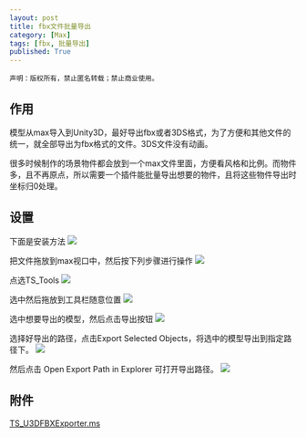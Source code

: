 ```yaml
---
layout: post
title: fbx文件批量导出
category: [Max]
tags: [fbx, 批量导出]
published: True
---
```



`声明：版权所有，禁止匿名转载；禁止商业使用。`

## 作用

​	模型从max导入到Unity3D，最好导出fbx或者3DS格式，为了方便和其他文件的统一，就全部导出为fbx格式的文件。3DS文件没有动画。

​	很多时候制作的场景物件都会放到一个max文件里面，方便看风格和比例。而物件多，且不再原点，所以需要一个插件能批量导出想要的物件，且将这些物件导出时坐标归0处理。

## 设置

下面是安装方法
<left>
<img src="http://p3z86zaop.bkt.clouddn.com/fbx_FileBatchExport1.png">
</left>

把文件拖放到max视口中，然后按下列步骤进行操作
<left>
<img src="http://p3z86zaop.bkt.clouddn.com/fbx_FileBatchExport2.png">
</left>

点选TS_Tools
<left>
<img src="http://p3z86zaop.bkt.clouddn.com/fbx_FileBatchExport3.png">
</left>

选中然后拖放到工具栏随意位置
<left>
<img src="http://p3z86zaop.bkt.clouddn.com/fbx_FileBatchExport4.png">
</left>

选中想要导出的模型，然后点击导出按钮
<left>
<img src="http://p3z86zaop.bkt.clouddn.com/fbx_FileBatchExport5.png">
</left>

选择好导出的路径，点击Export Selected Objects，将选中的模型导出到指定路径下。
<left>
<img src="http://p3z86zaop.bkt.clouddn.com/fbx_FileBatchExport6.png">
</left>

然后点击 Open Export Path in Explorer 可打开导出路径。
<left>
<img src="http://p3z86zaop.bkt.clouddn.com/fbx_FileBatchExport7.png">
</left>


## 附件

[TS_U3DFBXExporter.ms](http://p3z86zaop.bkt.clouddn.com/TS_U3DFBXExporter.ms)

